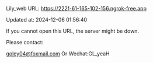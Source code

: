 Lily_web URL: https://222f-61-165-102-156.ngrok-free.app

Updated at: 2024-12-06 01:56:40

If you cannot open this URL, the server might be down.

Please contact: 

goley04@foxmail.com Or Wechat:GL_yeaH